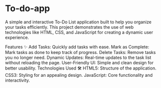 # To-do-app
A simple and interactive To-Do List application built to help you organize your tasks efficiently. This project demonstrates the use of web technologies like HTML, CSS, and JavaScript for creating a dynamic user experience.

Features ✨
Add Tasks: Quickly add tasks with ease.
Mark as Complete: Mark tasks as done to keep track of progress.
Delete Tasks: Remove tasks you no longer need.
Dynamic Updates: Real-time updates to the task list without reloading the page.
User-Friendly UI: Simple and clean design for better usability.
Technologies Used 🛠️
HTML5: Structure of the application.
CSS3: Styling for an appealing design.
JavaScript: Core functionality and interactivity.